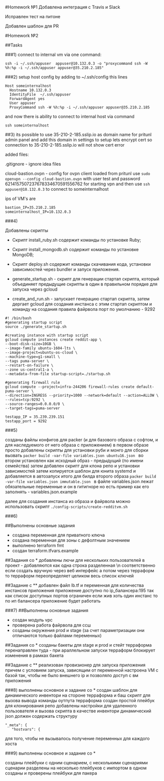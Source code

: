 #Homework №1
Добавлена интеграция с Travis и Slack

Исправлен тест на питоне

Добавлен шаблон для PR

#Homework №2

##Tasks 

###1) 
connect to internal vm via one command:
```
ssh -i ~/.ssh/appuser  appuser@10.132.0.3 -o "proxycommand ssh -W %h:%p -i ~/.ssh/appuser appuser@35.210.2.185"
```

###2) 
setup host config by adding to ~/.ssh/config this lines
```
Host someinternalhost
  Hostname 10.132.0.3
  IdentityFile  ~/.ssh/appuser
  ForwardAgent yes
  User appuser
  ProxyCommand ssh -W %h:%p -i ~/.ssh/appuser appuser@35.210.2.185
```
 
 and now there is ability to connect to internal host via command 
 ```
 ssh someinternalhost
 ```
 
 ##3)
 its possible to use 35-210-2-185.sslip.io as domain name for pritunl admin panel and add this domain in settings to setup lets encrypt cert 
so connection to 35-210-2-185.sslip.io will not show cert error

added files:

.gitignore - ignore idea files

cloud-bastion.ovpn - config for ovpn client loaded from pritunl use 
```sudo openvpn --config cloud-bastion.ovpn``` with user test and password 6214157507237678334670591556762 for starting vpn and then use ```ssh appuser@10.132.0.3``` to connect to someinternalhost 
 
ips of VM's are
```
bastion_IP=35.210.2.185
someinternalhost_IP=10.132.0.3
```

###4)

Добавлены скрипты 

- Скрипт install_ruby.sh содержит команды по установке
Ruby;
- Скрипт install_mongodb.sh содержит команды по
установке MongoDB;
- Скрипт deploy.sh содержит команды скачивания кода,
установки зависимостей через bundler и запуск приложения.

- generate_startup.sh - скрипт для генерации стартап скрипта, который объединяет предыдущие скрипты в один в правильном порядке для запуска через gcloud


- create_and_run.sh - запускает генерацию стартап скрипта, затем дергает gcloud для создания инстанса с этим стартап скриптом и команду на создания правила файрвола
порт по умолчанию - 9292

```
#! /bin/bash
#generating startup script
source ./generate_startup.sh

#creating instance with startup script
gcloud compute instances create reddit-app \
--boot-disk-size=10GB \
--image-family ubuntu-1604-lts \
--image-project=ubuntu-os-cloud \
--machine-type=g1-small \
--tags puma-server \
--restart-on-failure \
--zone us-central1-a \
--metadata-from-file startup-script=./startup.sh

#generating firewall rule
gcloud compute --project=infra-244206 firewall-rules create default-puma-server \
--direction=INGRESS --priority=1000 --network=default --action=ALLOW \
--rules=tcp:9292 \
--source-ranges=0.0.0.0/0 \
--target-tags=puma-server

```

```
testapp_IP = 35.239.239.151
testapp_port = 9292
```

###5)

созданы файлы конфигов для packer (и для базового образа с софтом, и для наследуемого от него образа с приложением)
в первом образе просто добавлены скрипты для установки руби и монго
для сборки вызвать
```packer build -var-file variables.json ubuntu16.json ```
во втором установлен как исходный образ - предыдущий (по имени семейства)
затем добавлен скрипт для клона репо и установки зависимостей
затем копируется шаблон для юнита systemd и добавляется в автозапуск
итого для билда второго образа 
```packer build -var-file variables.json immutable.json ```
в файле variables.json лежат обязательные переменные и он в гитигноре но есть пример как его заполнять - variables.json.example

далее для создания инстанса из образа и файрвола можно использовать скрипт
```./config-scripts/create-redditvm.sh```


###6)

##Выполнены основные задания 
- создана переменная для приватного ключа
- создана переменная для зоны c дефолтным значением
- выполнено terraform fmt
- создан terraform.tfvars.example

##Задания со *
добавлены лючи для нескольких пользователей в проект - добавляются как одна строка разделенная \n
соответственно если создать вручную через веб интерфейс а потом через терраформ то терраформ переопределяет целиком весь список ключей

##Задание с **
добавлен файл lb.tf и переменная для количества инстансов приложения
приложение доступно по ip_балансера:195 так как список доступных портов ограничен
если жив хоть один инстанс то по ип балансера приложение будет работать


###7)
##Выполнены основные задания 
- создан модуль vpc
- проверена работа файрвола для ссш
- созданы окружения prod и stage (за счет параметризации они отличаются только файлами переменных)

##Задания со *
созданы бакеты для stage и prod и стейт терраформа перенаправлен туда - при араллельном запуски терраформ блокирует изменения в рамках бакета

##Задание с **
реализован провизионер для запуска приложения причем с условием запуска, зависящим от переменной
настроена VM c базой так, чтобы не было внешнего ip и позволяло доступ с вм приложения



###8)
выполнены основное и задание со *
создан шаблон для динамического инвентори на стороне терраформа и баш скрипт для вызова вывода команды оутпута терраформа
создан простой плейбук для клонирования репо
добавлены настройки для удаленного пользователя и вызова скрипта в качестве инвентори
динамический json должен содержать структуру 
``` 
"_meta": {
   "hostvars": {
```
для того, чтобы не вызывалось получение переменных для каждого хоста



###9)
выполнены основное и задание со *

созданы плейбуки с одним сценарием, с несколькими сценариями
сценарии разделены на несколько плейбуков с импортом в одном
созданы и проверены плейбуки для пакера 
